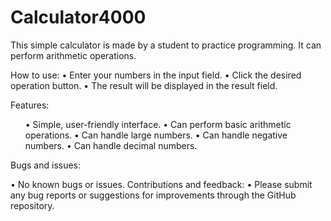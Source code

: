 <h1> Calculator4000 </h1>
<p> This simple calculator is made by a student to practice programming. It can perform arithmetic operations.</p>
How to use:
• Enter your numbers in the input field.
• Click the desired operation button.
• The result will be displayed in the result field.
<p>Features:</p>
<ul>
• Simple, user-friendly interface.
• Can perform basic arithmetic operations.
• Can handle large numbers.
• Can handle negative numbers.
• Can handle decimal numbers.
</ul>
<p>Bugs and issues:</p>
• No known bugs or issues.
Contributions and feedback:
• Please submit any bug reports or suggestions for improvements through the GitHub repository.
